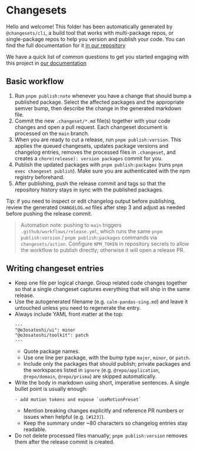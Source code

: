 # Changesets

Hello and welcome! This folder has been automatically generated by `@changesets/cli`, a build tool that works
with multi-package repos, or single-package repos to help you version and publish your code. You can
find the full documentation for it [in our repository](https://github.com/changesets/changesets)

We have a quick list of common questions to get you started engaging with this project in
[our documentation](https://github.com/changesets/changesets/blob/main/docs/common-questions.md)

## Basic workflow

1. Run `pnpm publish:note` whenever you have a change that should bump a published package. Select the affected packages and the appropriate semver bump, then describe the change in the generated markdown file.
2. Commit the new `.changeset/*.md` file(s) together with your code changes and open a pull request. Each changeset document is processed on the `main` branch.
3. When you are ready to cut a release, run `pnpm publish:version`. This applies the queued changesets, updates package versions and changelog entries, removes the processed files in `.changeset`, and creates a `chore(release): version packages` commit for you.
4. Publish the updated packages with `pnpm publish:packages` (runs `pnpm exec changeset publish`). Make sure you are authenticated with the npm registry beforehand.
5. After publishing, push the release commit and tags so that the repository history stays in sync with the published packages.

Tip: if you need to inspect or edit changelog output before publishing, review the generated `CHANGELOG.md` files after step 3 and adjust as needed before pushing the release commit.

> Automation note: pushing to `main` triggers `.github/workflows/release.yml`, which runs the same `pnpm publish:version` / `pnpm publish:packages` commands via `changesets/action`. Configure `NPM_TOKEN` in repository secrets to allow the workflow to publish directly; otherwise it will open a release PR.

## Writing changeset entries

- Keep one file per logical change. Group related code changes together so that a single changeset captures everything that will ship in the same release.
- Use the autogenerated filename (e.g. `calm-pandas-sing.md`) and leave it untouched unless you need to regenerate the entry.
- Always include YAML front matter at the top:
  ```
  ---
  "@o3osatoshi/ui": minor
  "@o3osatoshi/toolkit": patch
  ---
  ```
  - Quote package names.
  - Use one line per package, with the bump type `major`, `minor`, or `patch`.
  - Include only the packages that should publish; private packages and the workspaces listed in `ignore` (e.g. `@repo/application`, `@repo/domain`, `@repo/prisma`) are skipped automatically.
- Write the body in markdown using short, imperative sentences. A single bullet point is usually enough:
  ```
  - add motion tokens and expose `useMotionPreset`
  ```
  - Mention breaking changes explicitly and reference PR numbers or issues when helpful (e.g. `[#123]`).
  - Keep the summary under ~80 characters so changelog entries stay readable.
- Do not delete processed files manually; `pnpm publish:version` removes them after the release commit is created.
